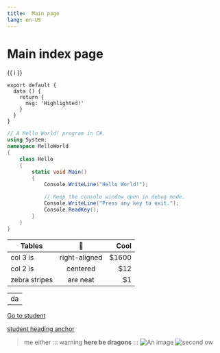 ```yaml
---
title:  Main page
lang: en-US
---
```


# Main index page

<span v-for="i in 3">{{ i }} </span>

<demo />

``` js{4}
export default {
  data () {
    return {
      msg: 'Highlighted!'
    }
  }
}
```
``` csharp
// A Hello World! program in C#.
using System;
namespace HelloWorld
{
    class Hello 
    {
        static void Main() 
        {
            Console.WriteLine("Hello World!");

            // Keep the console window open in debug mode.
            Console.WriteLine("Press any key to exit.");
            Console.ReadKey();
        }
    }
}
```

| Tables        | :clown_face:  | Cool  |
| ------------- |:-------------:| -----:|
| col 3 is      | right-aligned | $1600 |
| col 2 is      | centered      |   $12 |
| zebra stripes | are neat      |    $1 |

<table><tr><td>da</td></tr></table>

[Go to student](/student/)

[student heading anchor](/student/#inside-student) 
>me either
::: warning
**here be dragons**
:::
![An image](/image.jpg)
![second ow](https://source.unsplash.com/random/1920x1080)